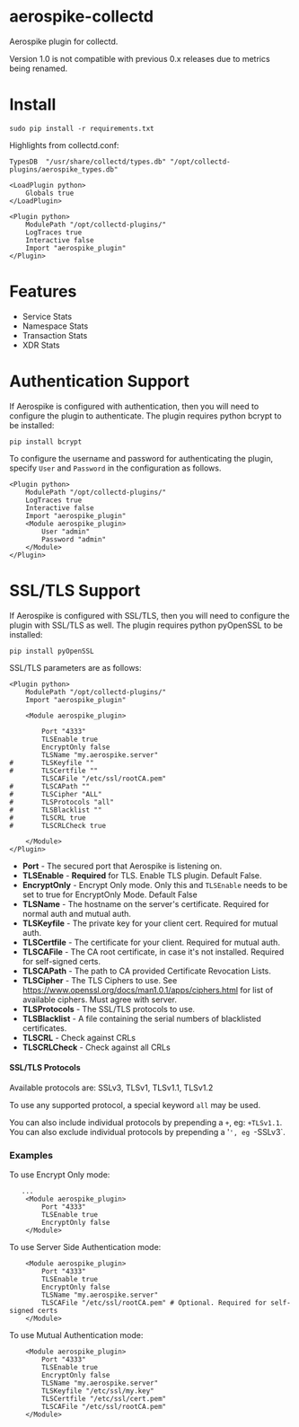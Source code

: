 aerospike-collectd
====================
Aerospike plugin for collectd.

Version 1.0 is not compatible with previous 0.x releases due to metrics being renamed.


Install
=======

```
sudo pip install -r requirements.txt
```

Highlights from collectd.conf:

```
TypesDB  "/usr/share/collectd/types.db" "/opt/collectd-plugins/aerospike_types.db"

<LoadPlugin python>
    Globals true
</LoadPlugin>

<Plugin python>
    ModulePath "/opt/collectd-plugins/"
    LogTraces true
    Interactive false
    Import "aerospike_plugin"
</Plugin>
```

Features
========
- Service Stats
- Namespace Stats
- Transaction Stats
- XDR Stats

Authentication Support
======================

If Aerospike is configured with authentication, then you will need to configure the
plugin to authenticate. The plugin requires python bcrypt to be installed:

```
pip install bcrypt
```

To configure the username and password for authenticating the plugin, specify 
`User` and `Password` in the configuration as follows.

```
<Plugin python>
    ModulePath "/opt/collectd-plugins/"
    LogTraces true
    Interactive false
    Import "aerospike_plugin"
    <Module aerospike_plugin>
    	User "admin"
    	Password "admin"
    </Module>
</Plugin>
```

SSL/TLS Support
===============

If Aerospike is configured with SSL/TLS, then you will need to configure the 
plugin with SSL/TLS as well. The plugin requires python pyOpenSSL to be installed:

```
pip install pyOpenSSL
```

SSL/TLS parameters are as follows:

```
<Plugin python>
    ModulePath "/opt/collectd-plugins/"
    Import "aerospike_plugin"

    <Module aerospike_plugin>

        Port "4333"
        TLSEnable true
        EncryptOnly false
        TLSName "my.aerospike.server"
#       TLSKeyfile ""
#       TLSCertfile ""
        TLSCAFile "/etc/ssl/rootCA.pem"
#       TLSCAPath ""
#       TLSCipher "ALL"
#       TLSProtocols "all"
#       TLSBlacklist ""
#       TLSCRL true
#       TLSCRLCheck true

    </Module>
</Plugin>
```

* **Port** - The secured port that Aerospike is listening on.
* **TLSEnable** - **Required** for TLS. Enable TLS plugin. Default False.
* **EncryptOnly** - Encrypt Only mode. Only this and `TLSEnable` needs to be set to true for EncryptOnly Mode. Default False
* **TLSName** - The hostname on the server's certificate. Required for normal auth and mutual auth.
* **TLSKeyfile** - The private key for your client cert. Required for mutual auth.
* **TLSCertfile** - The certificate for your client. Required for mutual auth.
* **TLSCAFile** - The CA root certificate, in case it's not installed. Required for self-signed certs.
* **TLSCAPath** - The path to CA provided Certificate Revocation Lists.
* **TLSCipher** - The TLS Ciphers to use. See https://www.openssl.org/docs/man1.0.1/apps/ciphers.html for list of available ciphers. Must agree with server.
* **TLSProtocols** - The SSL/TLS protocols to use. 
* **TLSBlacklist** - A file containing the serial numbers of blacklisted certificates.
* **TLSCRL** - Check against CRLs
* **TLSCRLCheck** - Check against all CRLs


#### SSL/TLS Protocols
Available protocols are:
SSLv3, TLSv1, TLSv1.1, TLSv1.2

To use any supported protocol, a special keyword `all` may be used.

You can also include individual protocols by prepending a `+`, eg: `+TLSv1.1`.  
You can also exclude individual protocols by prepending a '`', eg `-SSLv3`.


### Examples

To use Encrypt Only mode:

```
   ...
    <Module aerospike_plugin>
        Port "4333"
        TLSEnable true
        EncryptOnly false
    </Module>
```

To use Server Side Authentication mode:

```
    <Module aerospike_plugin>
        Port "4333"
        TLSEnable true
        EncryptOnly false
        TLSName "my.aerospike.server"
        TLSCAFile "/etc/ssl/rootCA.pem" # Optional. Required for self-signed certs
    </Module>
```

To use Mutual Authentication mode:

```
    <Module aerospike_plugin>
        Port "4333"
        TLSEnable true
        EncryptOnly false
        TLSName "my.aerospike.server"
        TLSKeyfile "/etc/ssl/my.key"
        TLSCertfile "/etc/ssl/cert.pem"
        TLSCAFile "/etc/ssl/rootCA.pem"
    </Module>
```

